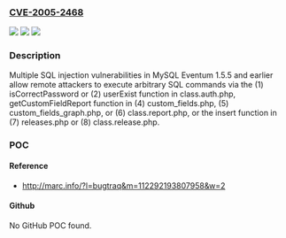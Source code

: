 ### [CVE-2005-2468](https://cve.mitre.org/cgi-bin/cvename.cgi?name=CVE-2005-2468)
![](https://img.shields.io/static/v1?label=Product&message=n%2Fa&color=blue)
![](https://img.shields.io/static/v1?label=Version&message=n%2Fa&color=blue)
![](https://img.shields.io/static/v1?label=Vulnerability&message=n%2Fa&color=brighgreen)

### Description

Multiple SQL injection vulnerabilities in MySQL Eventum 1.5.5 and earlier allow remote attackers to execute arbitrary SQL commands via the (1) isCorrectPassword or (2) userExist function in class.auth.php, getCustomFieldReport function in (4) custom_fields.php, (5) custom_fields_graph.php, or (6) class.report.php, or the insert function in (7) releases.php or (8) class.release.php.

### POC

#### Reference
- http://marc.info/?l=bugtraq&m=112292193807958&w=2

#### Github
No GitHub POC found.

